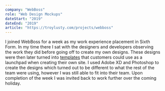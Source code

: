 ```yaml
---
company: "WebBoss"
role: "Web Design Mockups"
dateStart: "2019"
dateEnd: "2019"
article: "https://troylusty.com/projects/webboss"
---
```


I joined WebBoss for a week as my work experience placement in Sixth Form. In my
time there I sat with the designers and developers observing the work they did
before going off to create my own designs. These designs were then later turned
into [templates](https://webboss.uk/ryman) that customers could use as a
launchpad when creating their own site. I used Adobe XD and Photoshop to create
the designs which turned out to be different to what the
rest of the team were using, however I was still able to fit into their team.
Upon completion of the week I was invited back to work further over the coming
holiday.
